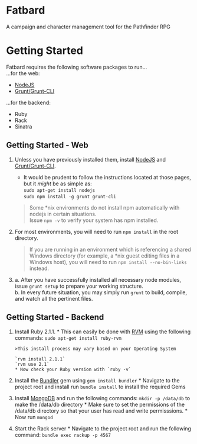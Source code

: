 Fatbard
=======
A campaign and character management tool for the Pathfinder RPG

Getting Started
===============

Fatbard requires the following software packages to run...  
...for the web:
* [NodeJS](http://www.nodejs.org)
* [Grunt/Grunt-CLI](http://www.gruntjs.com)

...for the backend:  
* Ruby
* Rack
* Sinatra

Getting Started - Web
---------------------

1.  Unless you have previously installed them, install [NodeJS](http://www.nodejs.org) and [Grunt/Grunt-CLI](http://www.gruntjs.com).  
    * It would be prudent to follow the instructions located at those pages, but it *might* be as simple as:  
        `sudo apt-get install nodejs`  
        `sudo npm install -g grunt grunt-cli`

    >Some *nix environments do not install npm automatically with nodejs in certain situations.  
    >Issue `npm -v` to verify your system has npm installed.


2.  For most environments, you will need to run `npm install` in the root directory.
    >If you are running in an environment which is referencing a shared Windows directory (for example, a *nix guest editing files in a Windows host), you will need to run `npm install --no-bin-links` instead.

3.  
    a. After you have successfully installed all necessary node modules, issue `grunt setup` to prepare your working structure.  
    b. In every future situation, you may simply run `grunt` to build, compile, and watch all the pertinent files.

Getting Started - Backend
-------------------------

1.  Install Ruby 2.1.1.
        * This can easily be done with [RVM](http://rvm.io/rvm/install) using the following commands:
            `sudo apt-get install ruby-rvm`

        >This install process may vary based on your Operating System

        `rvm install 2.1.1`
        `rvm use 2.1`
        * Now check your Ruby version with `ruby -v`

2.  Install the [Bundler](http://bundler.io/) gem using `gem install bundler`
        * Navigate to the project root and install run `bundle install` to install the required Gems

4.  Install [MongoDB](http://docs.mongodb.org/manual/installation/) and run the following commands:
        `mkdir -p /data/db` to make the /data/db directory
        * Make sure to set the permissions of the /data/db directory so that your user has read and write permisssions.
        * Now run `mongod`

5.  Start the Rack server
        * Navigate to the project root and run the following command: `bundle exec rackup -p 4567`
